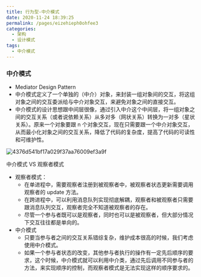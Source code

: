 ```yaml
---
title: 行为型-中介模式
date: 2020-11-24 18:39:25
permalink: /pages/eizehieph0ohfee3
categories: 
  - 架构
  - 设计模式
tags: 
  - 中介模式
---
```


### 中介模式

- Mediator Design Pattern
- 中介模式定义了一个单独的（中介）对象，来封装一组对象间的交互，将这组对象之间的交互委派给与中介对象交互，来避免对象之间的直接交互。
- 中介模式的设计思想跟中间层很像，通过引入中介这个中间层，将一组对象之间的交互关系（或者说依赖关系）从多对多（网状关系）转换为一对多（星状关系）。原来一个对象要跟 n 个对象交互，现在只需要跟一个中介对象交互，从而最小化对象之间的交互关系，降低了代码的复杂度，提高了代码的可读性和可维护性。



![4376d541bf17a029f37aa76009ef3a9f](https://cdn.jsdelivr.net/gh/HoldDie/img/20201125083359.jpg)



中介模式 VS 观察者模式

- 观察者模式：
  - 在单进程中，需要观察者注册到被观察者中，被观察者状态更新需要调用观察者的 update 方法。
  - 在跨进程中，可以利用消息队列实现彻底解耦，观察者和被观察者只需要跟消息队列交互，观察者完全不知道被观察者的存在。
  - 尽管一个参与者既可以是观察者，同时也可以是被观察者，但大部分情况下交互往往都是单向的。
- 中介模式
  - 只要当参与者之间的交互关系错综复杂，维护成本很高的时候，我们考虑使用中介模式。
  - 如果一个参与者状态的改变，其他参与者执行的操作有一定先后顺序的要求，这个时候，中介模式就可以利用中介类，通过先后调用不同参与者的方法，来实现顺序的控制，而观察者模式是无法实现这样的顺序要求的。